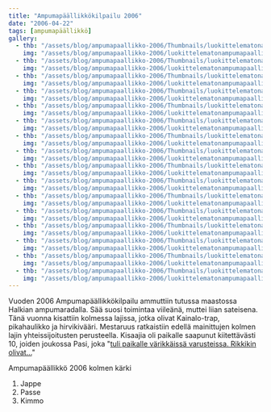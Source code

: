 ```yaml
---
title: "Ampumapäällikkökilpailu 2006"
date: "2006-04-22"
tags: [ampumapäällikkö]
gallery:
  - thb: "/assets/blog/ampumapaallikko-2006/Thumbnails/luokittelematonampumapaallikko2006_01b.jpg"
    img: "/assets/blog/ampumapaallikko-2006/luokittelematonampumapaallikko2006_01b.jpg"
  - thb: "/assets/blog/ampumapaallikko-2006/Thumbnails/luokittelematonampumapaallikko2006_02b.jpg"
    img: "/assets/blog/ampumapaallikko-2006/luokittelematonampumapaallikko2006_02b.jpg"
  - thb: "/assets/blog/ampumapaallikko-2006/Thumbnails/luokittelematonampumapaallikko2006_03b.jpg"
    img: "/assets/blog/ampumapaallikko-2006/luokittelematonampumapaallikko2006_03b.jpg"
  - thb: "/assets/blog/ampumapaallikko-2006/Thumbnails/luokittelematonampumapaallikko2006_04b.jpg"
    img: "/assets/blog/ampumapaallikko-2006/luokittelematonampumapaallikko2006_04b.jpg"
  - thb: "/assets/blog/ampumapaallikko-2006/Thumbnails/luokittelematonampumapaallikko2006_05b.jpg"
    img: "/assets/blog/ampumapaallikko-2006/luokittelematonampumapaallikko2006_05b.jpg"
  - thb: "/assets/blog/ampumapaallikko-2006/Thumbnails/luokittelematonampumapaallikko2006_06b.jpg"
    img: "/assets/blog/ampumapaallikko-2006/luokittelematonampumapaallikko2006_06b.jpg"
  - thb: "/assets/blog/ampumapaallikko-2006/Thumbnails/luokittelematonampumapaallikko2006_07b.jpg"
    img: "/assets/blog/ampumapaallikko-2006/luokittelematonampumapaallikko2006_07b.jpg"
  - thb: "/assets/blog/ampumapaallikko-2006/Thumbnails/luokittelematonampumapaallikko2006_08b.jpg"
    img: "/assets/blog/ampumapaallikko-2006/luokittelematonampumapaallikko2006_08b.jpg"
  - thb: "/assets/blog/ampumapaallikko-2006/Thumbnails/luokittelematonampumapaallikko2006_09b.jpg"
    img: "/assets/blog/ampumapaallikko-2006/luokittelematonampumapaallikko2006_09b.jpg"
  - thb: "/assets/blog/ampumapaallikko-2006/Thumbnails/luokittelematonampumapaallikko2006_10b.jpg"
    img: "/assets/blog/ampumapaallikko-2006/luokittelematonampumapaallikko2006_10b.jpg"
  - thb: "/assets/blog/ampumapaallikko-2006/Thumbnails/luokittelematonampumapaallikko2006_11b.jpg"
    img: "/assets/blog/ampumapaallikko-2006/luokittelematonampumapaallikko2006_11b.jpg"
  - thb: "/assets/blog/ampumapaallikko-2006/Thumbnails/luokittelematonampumapaallikko2006_12b.jpg"
    img: "/assets/blog/ampumapaallikko-2006/luokittelematonampumapaallikko2006_12b.jpg"
  - thb: "/assets/blog/ampumapaallikko-2006/Thumbnails/luokittelematonampumapaallikko2006_13b.jpg"
    img: "/assets/blog/ampumapaallikko-2006/luokittelematonampumapaallikko2006_13b.jpg"
  - thb: "/assets/blog/ampumapaallikko-2006/Thumbnails/luokittelematonampumapaallikko2006_14b.jpg"
    img: "/assets/blog/ampumapaallikko-2006/luokittelematonampumapaallikko2006_14b.jpg"
  - thb: "/assets/blog/ampumapaallikko-2006/Thumbnails/luokittelematonampumapaallikko2006_15b.jpg"
    img: "/assets/blog/ampumapaallikko-2006/luokittelematonampumapaallikko2006_15b.jpg"
  - thb: "/assets/blog/ampumapaallikko-2006/Thumbnails/luokittelematonampumapaallikko2006_16b.jpg"
    img: "/assets/blog/ampumapaallikko-2006/luokittelematonampumapaallikko2006_16b.jpg"
---
```


Vuoden 2006 Ampumapäällikkökilpailu ammuttiin tutussa maastossa Halkian
ampumaradalla. Sää suosi toimintaa viileänä, muttei liian sateisena.
Tänä vuonna kisattiin kolmessa lajissa, jotka olivat Kainalo-trap,
pikahaulikko ja hirvikivääri. Mestaruus ratkaistiin edellä mainittujen
kolmen lajin yhteissijoitusten perusteella. Kisaajia oli paikalle
saapunut kiitettävästi 10, joiden joukossa Pasi, joka "[tuli paikalle
värikkäissä varusteissa. Rikkikin
olivat...](/uutisia-joita-yha-odotetaan/)"

Ampumapäällikkö 2006 kolmen kärki

1.  Jappe
2.  Passe
3.  Kimmo
